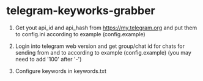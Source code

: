 # telegram-keyworks-grabber

1. Get yout api_id and api_hash from https://my.telegram.org and put them to config.ini according to example (config.example)

2. Login into telegram web version and get group/chat id for chats for sending from and to according to example (config.example) (you may need to add '100' after '-')

3. Configure keywords in keywords.txt
